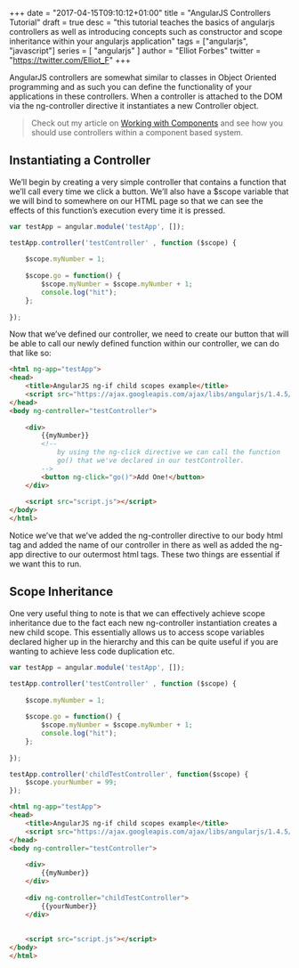 +++
date = "2017-04-15T09:10:12+01:00"
title = "AngularJS Controllers Tutorial"
draft = true
desc = "this tutorial teaches the basics of angularjs controllers as well as introducing concepts such as constructor and scope inheritance within your angularjs application"
tags = ["angularjs", "javascript"]
series = [ "angularjs" ]
author = "Elliot Forbes"
twitter = "https://twitter.com/Elliot_F"
+++

<p>AngularJS controllers are somewhat similar to classes in Object Oriented programming and as such you can define the functionality of your applications in these controllers. When a controller is attached to the DOM via the ng-controller directive it instantiates a new Controller object.</p>

> Check out my article on <a href="/javascript/angularjs/working-with-angularjs-component-applications/">Working with Components</a> and see how you should use controllers within a component based system.

## Instantiating a Controller

We’ll begin by creating a very simple controller that contains a function that we’ll call every time we click a button. We’ll also have a $scope variable that we will bind to somewhere on our HTML page so that we can see the effects of this function’s execution every time it is pressed.

```js
var testApp = angular.module('testApp', []);

testApp.controller('testController' , function ($scope) {
    
    $scope.myNumber = 1;
    
    $scope.go = function() {
        $scope.myNumber = $scope.myNumber + 1;
        console.log("hit");
    };
    
});
```

<p>Now that we’ve defined our controller, we need to create our button that will be able to call our newly defined function within our controller, we can do that like so:</p>

```html
<html ng-app="testApp">
<head>
    <title>AngularJS ng-if child scopes example</title>
    <script src="https://ajax.googleapis.com/ajax/libs/angularjs/1.4.5/angular.min.js"></script>
</head>
<body ng-controller="testController">
    
    <div>
        {{myNumber}}
        <!--
            by using the ng-click directive we can call the function 
            go() that we've declared in our testController.
        -->
        <button ng-click="go()">Add One!</button>
    </div>
    
    <script src="script.js"></script>
</body>
</html>
```

<p>Notice we’ve that we’ve added the ng-controller directive to our body html tag and added the name of our controller in there as well as added the ng-app directive to our outermost html tags. These two things are essential if we want this to run.</p>

## Scope Inheritance

<p>One very useful thing to note is that we can effectively achieve scope inheritance due to the fact each new ng-controller instantiation creates a new child scope. This essentially allows us to access scope variables declared higher up in the hierarchy and this can be quite useful if you are wanting to achieve less code duplication etc.</p>

```js
var testApp = angular.module('testApp', []);

testApp.controller('testController' , function ($scope) {
    
    $scope.myNumber = 1;
    
    $scope.go = function() {
        $scope.myNumber = $scope.myNumber + 1;
        console.log("hit");
    };
    
});

testApp.controller('childTestController', function($scope) {
    $scope.yourNumber = 99;
});
```

```html
<html ng-app="testApp">
<head>
    <title>AngularJS ng-if child scopes example</title>
    <script src="https://ajax.googleapis.com/ajax/libs/angularjs/1.4.5/angular.min.js"></script>
</head>
<body ng-controller="testController">
    
    <div>
        {{myNumber}}
    </div>
    
    <div ng-controller="childTestController">
        {{yourNumber}}
    </div>
    
    
    <script src="script.js"></script>
</body>
</html>
```